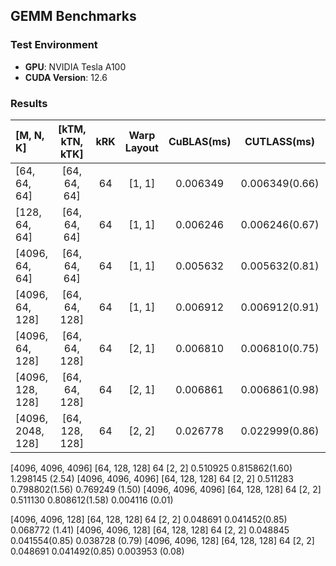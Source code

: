 ## GEMM Benchmarks 

### Test Environment
- **GPU**: NVIDIA Tesla A100
- **CUDA Version**: 12.6

### Results

| [M, N, K] | [kTM, kTN, kTK] | kRK | Warp Layout | CuBLAS(ms) | CUTLASS(ms) | Tilefusion(ms) |
|:---|:---:|:---:|:---:|:---:|:---:|:---:|
|[64, 64, 64]	| [64, 64, 64]	| 64	| [1, 1]	|0.006349	|0.006349(0.66)	|0.005366 (0.85)|
|[128, 64, 64]	| [64, 64, 64]	| 64	| [1, 1]	|0.006246	|0.006246(0.67)	|0.005407 (0.87)|
|[4096, 64, 64]	| [64, 64, 64]	| 64	| [1, 1]	|0.005632	|0.005632(0.81)	|0.005673 (1.01)|
|[4096, 64, 128]| [64, 64, 128]	| 64	| [1, 1]	|0.006912	|0.006912(0.91)	|0.008397 (1.21)|
|[4096, 64, 128]| [64, 64, 128]	| 64	| [2, 1]	|0.006810	|0.006810(0.75)	|0.005837 (0.86)|
|[4096, 128, 128]| [64, 64, 128]| 64	| [2, 1]	|0.006861	|0.006861(0.98)	|0.007762 (1.13)|
| [4096, 2048, 128]	| [64, 128, 128]	| 64	| [2, 2]	| 0.026778	| 0.022999(0.86)	| 0.021893 (0.82) |

[4096, 4096, 4096]	[64, 128, 128]	64	[2, 2]	0.510925	0.815862(1.60)	1.298145 (2.54)
[4096, 4096, 4096]	[64, 128, 128]	64	[2, 2]	0.511283	0.798802(1.56)	0.769249 (1.50)
[4096, 4096, 4096]	[64, 128, 128]	64	[2, 2]	0.511130	0.808612(1.58)	0.004116 (0.01)

[4096, 4096, 128]	[64, 128, 128]	64	[2, 2]	0.048691	0.041452(0.85)	0.068772 (1.41)
[4096, 4096, 128]	[64, 128, 128]	64	[2, 2]	0.048845	0.041554(0.85)	0.038728 (0.79)
[4096, 4096, 128]	[64, 128, 128]	64	[2, 2]	0.048691	0.041492(0.85)	0.003953 (0.08)
